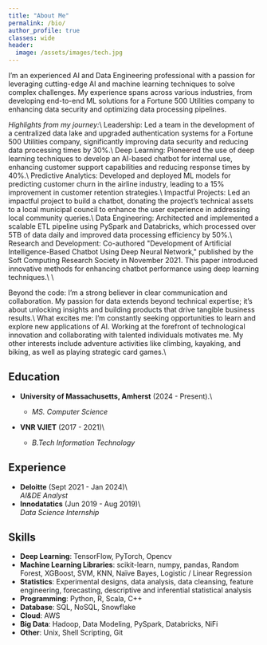 ```yaml
---
title: "About Me"
permalink: /bio/
author_profile: true
classes: wide
header:
  image: /assets/images/tech.jpg
---
```


I’m an experienced AI and Data Engineering professional with a passion for leveraging cutting-edge AI and machine learning techniques to solve complex challenges. My experience spans across various industries, from developing end-to-end ML solutions for a Fortune 500 Utilities company to enhancing data security and optimizing data processing pipelines.

*Highlights from my journey:*\\
Leadership: Led a team in the development of a centralized data lake and upgraded authentication systems for a Fortune 500 Utilities company, significantly improving data security and reducing data processing times by 30\%.\\
Deep Learning: Pioneered the use of deep learning techniques to develop an AI-based chatbot for internal use, enhancing customer support capabilities and reducing response times by 40\%.\\
Predictive Analytics: Developed and deployed ML models for predicting customer churn in the airline industry, leading to a 15\% improvement in customer retention strategies.\\
Impactful Projects: Led an impactful project to build a chatbot, donating the project’s technical assets to a local municipal council to enhance the user experience in addressing local community queries.\\
Data Engineering: Architected and implemented a scalable ETL pipeline using PySpark and Databricks, which processed over 5TB of data daily and improved data processing efficiency by 50\%.\\
Research and Development: Co-authored "Development of Artificial Intelligence-Based Chatbot Using Deep Neural Network," published by the Soft Computing Research Society in November 2021. This paper introduced innovative methods for enhancing chatbot performance using deep learning techniques.\\
\\

Beyond the code: I’m a strong believer in clear communication and collaboration. My passion for data extends beyond technical expertise; it’s about unlocking insights and building products that drive tangible business results.\\
What excites me: I’m constantly seeking opportunities to learn and explore new applications of AI. Working at the forefront of technological innovation and collaborating with talented individuals motivates me. My other interests include adventure activities like climbing, kayaking, and biking, as well as playing strategic card games.\\

## Education
- **University of Massachusetts, Amherst** (2024 - Present).\\  
  - *MS. Computer Science* 

- **VNR VJIET** (2017 - 2021)\\  
  -  *B.Tech Information Technology*

## Experience
- **Deloitte** (Sept 2021 - Jan 2024)\\  
  *AI\&DE Analyst*
- **Innodatatics** (Jun 2019 - Aug 2019)\\  
  *Data Science Internship*  

## Skills
- **Deep Learning**: TensorFlow, PyTorch, Opencv
- **Machine Learning Libraries**: scikit-learn, numpy, pandas, Random Forest, XGBoost, SVM, KNN, Naïve Bayes, Logistic / Linear Regression
- **Statistics**: Experimental designs, data analysis, data cleansing, feature engineering, forecasting, descriptive and inferential statistical analysis
- **Programming**: Python, R, Scala, C++
- **Database**: SQL, NoSQL, Snowflake
- **Cloud**: AWS
- **Big Data**: Hadoop, Data Modeling, PySpark, Databricks, NiFi
- **Other**: Unix, Shell Scripting, Git